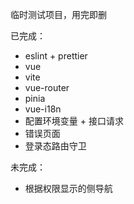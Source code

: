 临时测试项目，用完即删

已完成：
* eslint + prettier
* vue
* vite
* vue-router
* pinia
* vue-i18n
* 配置环境变量 + 接口请求
* 错误页面
* 登录态路由守卫

未完成：
* 根据权限显示的侧导航
